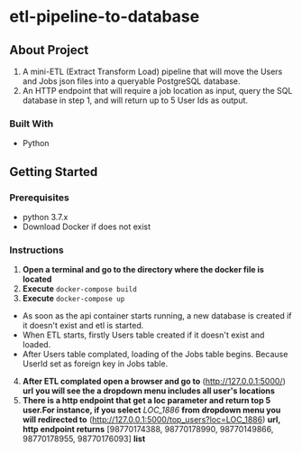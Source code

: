 # etl-pipeline-to-database
## About Project
1. A mini-ETL (Extract Transform Load) pipeline that will move the Users and Jobs json files into a queryable PostgreSQL database.
2. An HTTP endpoint that will require a job location as input, query the SQL database in step 1, and will return up to 5 User Ids as output.

### Built With
-  Python

## Getting Started
### Prerequisites
-  python 3.7.x
-  Download Docker if does not exist

### Instructions
1. **Open a terminal and go to the directory where the docker file is located**
2. **Execute** ```docker-compose build```
3. **Execute** ```docker-compose up```
+ As soon as the api container starts running, a new database is created if it doesn't exist and etl is started.
+ When ETL starts, firstly Users table created if it doesn't exist and loaded.
+ After Users table complated, loading of the Jobs table begins. Because UserId set as foreign key in Jobs table.
4. **After ETL complated open a browser and go to** (http://127.0.0.1:5000/) **url** **you will see the a dropdown menu includes all user's locations**
5. **There is a http endpoint that get a loc parameter and return top 5 user.For instance, if you select** *LOC_1886* **from dropdown menu you will redirected to** (http://127.0.0.1:5000/top_users?loc=LOC_1886) **url, http endpoint returns** [98770174388, 98770178990, 98770149866, 98770178955, 98770176093] **list**
